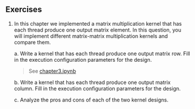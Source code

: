 ## Exercises

1. In this chapter we implemented a matrix multiplication kernel that has each thread produce one output matrix element. In this question, you will implement different matrix-matrix multiplication kernels and compare them. 

    a. Write a kernel that has each thread produce one output matrix row. Fill in the execution configuration parameters for the design.
    
    > See [chapter3.ipynb](chapter3.ipynb)

    b. Write a kernel that has each thread produce one output matrix column. Fill in the execution configuration parameters for the design. 

    c. Analyze the pros and cons of each of the two kernel designs.

